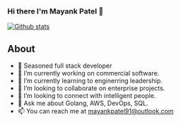 ### Hi there I'm Mayank Patel 👋

[![Github stats](https://github-readme-stats.vercel.app/api?username=maknahar&count_private=true&show_icons=true&theme=dracula)](https://www.linkedin.com/in/maknahar)

## About
- 🤠 Seasoned full stack developer
- 🔭 I’m currently working on commercial software.
- 🌱 I’m currently learning to enginerring leadership.
- 👯 I’m looking to collaborate on enterprise projects.
- 🤔 I’m looking to connect with intelligent people.
- 💬 Ask me about Golang, AWS, DevOps, SQL.
- 📫 You can reach me at mayankpatel91@outlook.com

